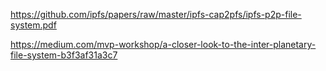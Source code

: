 https://github.com/ipfs/papers/raw/master/ipfs-cap2pfs/ipfs-p2p-file-system.pdf

https://medium.com/mvp-workshop/a-closer-look-to-the-inter-planetary-file-system-b3f3af31a3c7